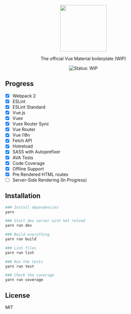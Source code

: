 <p align="center">
  <a href="https://vuematerial.github.io/" target="_blank">
    <img width="150" src="https://vuematerial.github.io/assets/logo-vue-material-green.png">
  </a>
</p>

<p align="center">The official Vue Material boilerplate (WIP)</p>

<p align="center">
  <img src="https://img.shields.io/badge/STATUS-WIP-orange.svg" alt="Status: WIP">
</p>

## Progress
- [X] Webpack 2
- [X] ESLint
- [X] ESLint Standard
- [X] Vue.js
- [X] Vuex
- [X] Vuex Router Sync
- [X] Vue Router
- [X] Vue i18n
- [X] Fetch API
- [X] Hotreload
- [X] SASS with Autoprefixer
- [X] AVA Tests
- [X] Code Coverage
- [X] Offline Support
- [X] Pre Rendered HTML routes
- [ ] Server-Side Rendering (In Progress)

## Installation

``` bash
### Install dependencies
yarn

### Start dev server with hot reload
yarn run dev

### Build everything
yarn run build

### Lint files
yarn run lint

### Run the tests
yarn run test

### Check the coverage
yarn run coverage
```

## License
MIT
